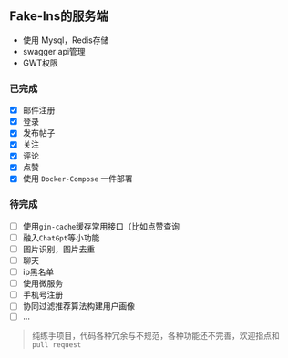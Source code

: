 ## Fake-Ins的服务端

- 使用 Mysql，Redis存储
- swagger api管理
- GWT权限

### 已完成
- [x] 邮件注册
- [x] 登录
- [x] 发布帖子
- [x] 关注
- [x] 评论
- [x] 点赞
- [x] 使用 `Docker-Compose` 一件部署

### 待完成
- [ ] 使用`gin-cache`缓存常用接口（比如点赞查询 
- [ ] 融入`ChatGpt`等小功能
- [ ] 图片识别，图片去重
- [ ] 聊天
- [ ] ip黑名单
- [ ] 使用微服务
- [ ] 手机号注册
- [ ] 协同过滤推荐算法构建用户画像
- [ ] ...

> 纯练手项目，代码各种冗余与不规范，各种功能还不完善，欢迎指点和 `pull request`

